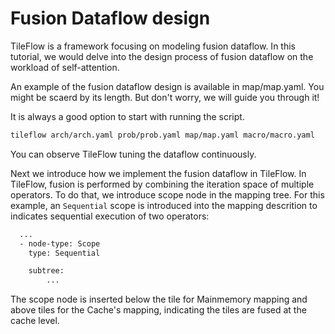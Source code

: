 # Fusion Dataflow design

TileFlow is a framework focusing on modeling fusion dataflow. In this tutorial, we would delve into the design process of fusion dataflow on the workload of self-attention. 

An example of the fusion dataflow design is available in map/map.yaml. You might be scaerd by its length. But don't worry, we will guide you through it! 

It is always a good option to start with running the script.

```sh 
tileflow arch/arch.yaml prob/prob.yaml map/map.yaml macro/macro.yaml
```

You can observe TileFlow tuning the dataflow continuously. 

Next we introduce how we implement the fusion dataflow in TileFlow. In TileFlow, fusion is performed by combining the iteration space of multiple operators. To do that, we introduce scope node in the mapping tree. For this example, an `Sequential` scope is introduced into the mapping descrition to indicates sequential execution of two operators:
```sh 
  ... 
  - node-type: Scope 
    type: Sequential 

    subtree: 
        ... 
```
The scope node is inserted below the tile for Mainmemory mapping and above tiles for the Cache's mapping, indicating the tiles are fused at the cache level. 

